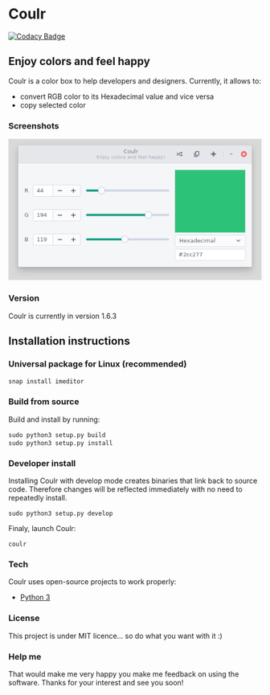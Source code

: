 # Coulr

[![Codacy Badge](https://api.codacy.com/project/badge/Grade/4c173929259648e19e883f465fb6c64b)](https://www.codacy.com/app/hugo-posnic/Coulr?utm_source=github.com&amp;utm_medium=referral&amp;utm_content=Huluti/Coulr&amp;utm_campaign=Badge_Grade)

## Enjoy colors and feel happy

Coulr is a color box to help developers and designers. Currently, it allows to:
  - convert RGB color to its Hexadecimal value and vice versa
  - copy selected color

### Screenshots

![alt tag](coulr/assets/coulr_screenshot.png)

### Version

Coulr is currently in version 1.6.3

## Installation instructions

### Universal package for Linux (recommended)

    snap install imeditor

### Build from source

Build and install by running:

    sudo python3 setup.py build
    sudo python3 setup.py install

### Developer install

Installing Coulr with develop mode creates binaries that link back to source code. Therefore changes will be reflected immediately with no need to repeatedly install.

    sudo python3 setup.py develop

Finaly, launch Coulr:

    coulr

### Tech

Coulr uses open-source projects to work properly:

* [Python 3](https://www.python.org/)

### License

This project is under MIT licence... so do what you want with it :)

### Help me

That would make me very happy you make me feedback on using the software.
Thanks for your interest and see you soon!
